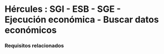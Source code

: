 # Hércules : SGI \- ESB \- SGE \- Ejecución económica \- Buscar datos económicos



### Requisitos relacionados






